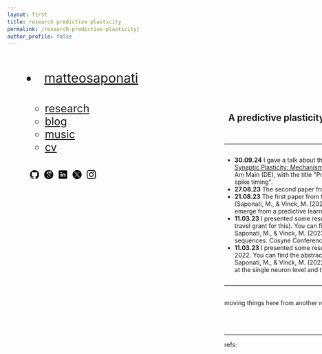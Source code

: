 ```yaml
---
layout: first
title: research predictive plasticity
permalink: /research-predictive-plasticity/
author_profile: false
---
```


<style>
  /* Default styles for desktop */
  .wrapper {
    display: flex;
    flex-wrap: nowrap;
    align-items: flex-start;
    justify-content: space-between;
    margin: 5px;
  }
  .left-column {
    flex: 0 0 400px;
    padding: 40px;
  }
  .right-column {
    flex: 1 0 700px;
    padding: 20px;
    display: flex;
    flex-direction: column; /* Stack children vertically */
    /*align-items: flex-end; /* Align children to the right */
  }
  .right-column img {
    width: 100%;
    height: auto;
    object-fit: cover;
  }
  
  /* Mobile styles */
  @media (max-width: 600px) {
    .wrapper {
      flex-direction: column;
    }
    .left-column, .right-column {
      max-width: 100%;
      flex-basis: 100%;
    }
    .right-column img {
      width: 100%; /* Full width */
    }
    nav ul {
      text-align: center;
    }
    nav li {
      display: inline-block;
      margin-right: 10px; /* Adjust as needed */
    }
    footer {
      margin-top: 50px;
    }
  }
</style>

<div class="wrapper">
  <!-- Left column for navigation and about text -->
  <div class="left-column">
    <nav style="font-size: 30px; margin: 0;">
    <li><a href="https://matteosaponati.github.io/">matteosaponati</a></li></nav>
    <p style="margin-bottom:1cm;"></p>
    <nav style="font-size: 25px; margin-top: 20px;">
      <ul style="list-style: none; padding: 0;">
      <ul class="link-list">
        <li><a href="https://matteosaponati.github.io/research">research</a></li>
        <li><a href="https://matteosaponati.github.io/year-archive/">blog</a></li>
        <li><a href="https://matteosaponati.github.io/music">music</a></li>
        <li><a href="/files/cv.pdf">cv</a></li>
      </ul>
      </ul>
    </nav>
    <p style="margin-bottom:1cm;"></p>
    <a href="https://github.com/matteosaponati" target="_blank"><span style="display: inline-block; vertical-align: middle; margin-left: 8px;"><img src="/images/general/github_icon.png" alt="Icon" style="width: 1.5em; height: 1.5em;"></span></a>
    <a href="https://scholar.google.com/citations?user=kF4valcAAAAJ" target="_blank"><span style="display: inline-block; vertical-align: middle; margin-left: 8px;"><img src="/images/general/scholar_icon_circle.png" alt="Icon" style="width: 1.5em; height: 1.5em;"></span></a>
    <a href="https://www.linkedin.com/in/matteosaponati/" target="_blank"><span style="display: inline-block; vertical-align: middle; margin-left: 8px;"><img src="/images/general/linkedin_icon.png" alt="Icon" style="width: 1.5em; height: 1.5em;"></span></a>  
    <a href="https://twitter.com/matteosaponati" target="_blank"><span style="display: inline-block; vertical-align: middle; margin-left: 8px;"><img src="/images/general/x_icon.png" alt="Icon" style="width: 1.5em; height: 1.5em;"></span></a>
    <a href="https://www.instagram.com/matteosaponati/" target="_blank"><span style="display: inline-block; vertical-align: middle; margin-left: 8px;"><img src="/images/general/instagram_icon.png" alt="Icon" style="width: 1.5em; height: 1.5em;"></span></a>  
  
  </div>
  <!-- Right column for the featured image -->
  <div class="right-column">
<div style="flex: 1; padding: 20px; position: relative;">
    <div style="text-align: right; padding-bottom: 10px;">

  </div>
  </div>

  <p style="font-size: 18px; margin-top: 20px;">
  <div style="text-align: center;">
    <h2>A predictive plasticity model to describe learning in single neurons</h2> 
  </div>
  <br>

  <hr>
  <div class="news-container">
        <ul>
            <li>
                <strong>30.09.24</strong>
                I gave a talk about this work at the workshop <a href="https://bernstein-network.de/bernstein-conference/program/satellite-workshops/synaptic-plasticity/" target="_blank">"Understanding Local Third Factors in Synaptic Plasticity: Mechanisms and Functional Implications"</a> during the <a href="https://bernstein-network.de/bernstein-conference/" target="_blank">Bernstein 2024</a> in Frankfurt Am Main (DE), with the title "Predictive learning rules: Redefining synaptic plasticity beyond pre-post spike timing".
            </li>
            <li>
                <strong>27.08.23</strong>
                The second paper from this project is freely available on BiorXiv <a href="https://www.biorxiv.org/content/10.1101/2023.08.26.554928v1.abstract" target="_blank">here</a>.
            </li>
            <li>
                <strong>21.08.23</strong>
                The first paper from this project is finally published on Nature Communications <a href="https://www.nature.com/articles/s41467-023-40651-w" target="_blank">here</a> ! 
                <br> (Saponati, M., & Vinck, M. (2023). Sequence anticipation and spike-timing-dependent plasticity emerge from a predictive learning rule. Nature Communications, 14(1), 4985).
            </li>
            <li>
                <strong>11.03.23</strong>
                I presented some results from this project at the CoSyNe Conference 2023 (I also got a travel grant for this). You can find the abstract by cmd+F "saponati" in <a href="  https://static1.squarespace.com/static/6102ca347474c263c40150cd/t/640b6dddade84c6e64d09bdd/1678470629682/Cosyne2023_program_book.pdf" target="_blank">the conference proceedings</a>.
                <br> Saponati, M., & Vinck, M. (2023). A predictive plasticity rule entails the anticipation of multiple spike sequences. Cosyne Conference 2023.
            </li>
            <li>
                <strong>11.03.23</strong>
                I presented some results from this project at the Society for Neuroscience (SfN) Meeting 2022. You can find the abstract of my presentation <a href="https://www.abstractsonline.com/pp8/?_gl=1*jutl04*_gcl_au*MjEzMjY0MjcwOS4xNzMwMTkzNjE1*_ga*MTYxNTY1NjkzNy4xNzMwMTkzNjE1*_ga_T09K3Q2WDN*MTczMDE5MzYxNS4xLjEuMTczMDE5MzYyMS41NC4wLjA.#!/10619/presentation/66033" target="_blank">here</a>.
                <br> Saponati, M., & Vinck, M. (2022). A predictive plasticity rule explains the anticipation of spike patterns at the single neuron level and the emergence of spike-timing-dependent plasticity mechanisms.
            </li>
        </ul>
    </div>
    <hr>
  
  <br>
  moving things here from another repo - work in progress.
  <br><br><br><br>
  <hr>
  refs: